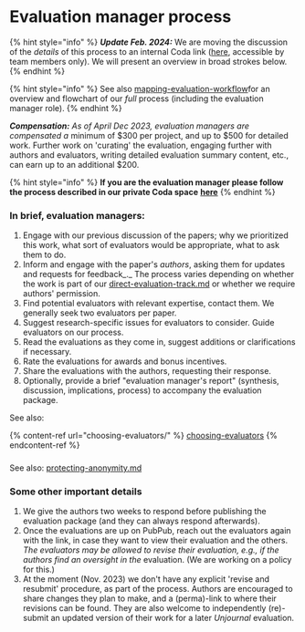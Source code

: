 # Evaluation manager process

{% hint style="info" %}
_**Update Feb. 2024:**_ We are moving the discussion of the _details_ of this process to an internal Coda link ([here](https://coda.io/d/The-Unjournal-Hub-internal\_d0KBG3dSZCs/Evaluation-Management\_suhOX#\_luMy4), accessible by team members only). We will present an overview in broad strokes below.&#x20;
{% endhint %}

{% hint style="info" %}
See also [mapping-evaluation-workflow](../../policies-projects-evaluation-workflow/mapping-evaluation-workflow/ "mention")for an overview and flowchart of our _full_ process (including the evaluation manager role).&#x20;
{% endhint %}

_**Compensation:** As of April Dec 2023, evaluation managers are compensated a_ minimum of $300 per project, and up to $500 for detailed work.  Further work on 'curating' the evaluation,  engaging further with authors and evaluators, writing detailed evaluation summary content, etc., can earn up to an additional $200.&#x20;

{% hint style="info" %}
**If you are the evaluation manager please follow the process described in our private Coda space** [**here**](https://coda.io/d/The-Unjournal-Hub-internal\_d0KBG3dSZCs/Eval-Mgmt-7-step-process-guide\_suNn2#\_lu-8l)
{% endhint %}



### **In brief, evaluation managers:**

1. Engage with our previous discussion of the papers; why we prioritized this work, what sort of evaluators would be appropriate, what to ask them to do.&#x20;
2. Inform and engage with the paper's _authors_, asking them for updates and requests for feedback_._ The process varies depending on whether the work is part of our [direct-evaluation-track.md](../../policies-projects-evaluation-workflow/considering-projects/direct-evaluation-track.md "mention") or whether we require authors' permission. &#x20;
3. Find potential evaluators with relevant expertise, contact them. We generally seek two evaluators per paper.
4. Suggest research-specific issues for evaluators to consider. Guide evaluators on our process.
5. Read the evaluations as they come in, suggest additions or clarifications if necessary.
6. Rate the evaluations for awards and bonus incentives.
7. Share the evaluations with the authors, requesting their response.&#x20;
8. Optionally, provide a brief "evaluation manager's report" (synthesis, discussion, implications, process) to accompany the evaluation package. &#x20;



See also: &#x20;

{% content-ref url="choosing-evaluators/" %}
[choosing-evaluators](choosing-evaluators/)
{% endcontent-ref %}

###

See also: [protecting-anonymity.md](../../policies-projects-evaluation-workflow/evaluation/protecting-anonymity.md "mention")

### Some other important details

1. We give the authors two weeks to respond before publishing the evaluation package (and they can always respond afterwards).
2. Once the evaluations are up on PubPub, reach out the evaluators again with the link, in case they want to view their evaluation and the others.  _The evaluators may be allowed to revise their evaluation, e.g., if the authors find an oversight in the_ evaluation. (We are working on a policy for this.)
3. At the moment (Nov. 2023) we don't have any explicit 'revise and resubmit' procedure, as part of the process. Authors are encouraged to share changes they plan to make, and a (perma)-link to where their revisions can be found. They are also welcome to independently (re)-submit an updated version of their work for a later _Unjournal_ evaluation.&#x20;

